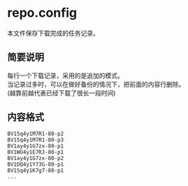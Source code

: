 # repo.config

本文件保存下载完成的任务记录。  

## 简要说明
每行一个下载记录，采用的是追加的模式。  
当记录过多时，可以在做好备份的情况下，把前面的内容行删除。  
(越靠前越代表已经下载了很长一段时间)  

## 内容格式
```
BV15q4y1M7R1-80-p2
BV15q4y1M7R1-80-p3
BV1ay4y1G7zx-80-p1
BV1WU4y1E7RJ-80-p1
BV1ay4y1G7zx-80-p2
BV1DQ4y1Y73G-80-p1
BV1Sq4y1K7g7-80-p1
...
```